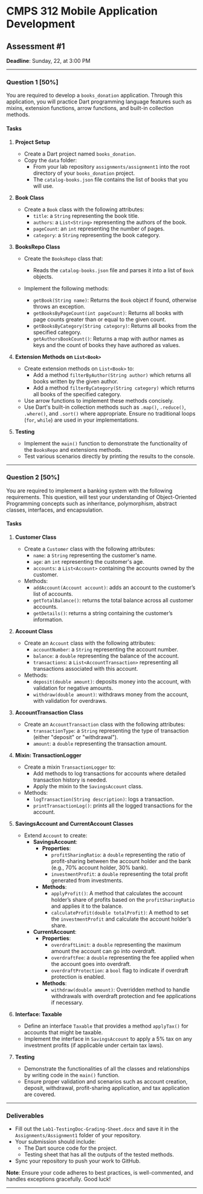 # CMPS 312 Mobile Application Development

## Assessment #1

**Deadline**: Sunday, 22, at 3:00 PM

---

### Question 1 [50%]

You are required to develop a `books_donation` application. Through this application, you will practice Dart programming language features such as mixins, extension functions, arrow functions, and built-in collection methods.

#### Tasks

1. **Project Setup**

   - Create a Dart project named `books_donation`.
   - Copy the `data` folder:
     - From your lab repository `assignments/assignment1` into the root directory of your `books_donation` project.
     - The `catalog-books.json` file contains the list of books that you will use.
2. **Book Class**

   - Create a `Book` class with the following attributes:
     - `title`: a `String` representing the book title.
     - `authors`: a `List<String>` representing the authors of the book.
     - `pageCount`: an `int` representing the number of pages.
     - `category`: a `String` representing the book category.
3. **BooksRepo Class**

   - Create the `BooksRepo` class that:

     - Reads the `catalog-books.json` file and parses it into a list of `Book` objects.
   - Implement the following methods:

     - `getBook(String name)`: Returns the `Book` object if found, otherwise throws an exception.
     - `getBooksByPageCount(int pageCount)`: Returns all books with page counts greater than or equal to the given count.
     - `getBooksByCategory(String category)`: Returns all books from the specified category.
     - `getAuthorsBookCount()`: Returns a map with author names as keys and the count of books they have authored as values.
4. **Extension Methods on `List<Book>`**

   - Create extension methods on `List<Book>` to:
     - Add a method `filterByAuthor(String author)` which returns all books written by the given author.
     - Add a method `filterByCategory(String category)` which returns all books of the specified category.
   - Use arrow functions to implement these methods concisely.
   - Use Dart's built-in collection methods such as `.map()`, `.reduce()`, `.where()`, and `.sort()` where appropriate. Ensure no traditional loops (`for`, `while`) are used in your implementations.
5. **Testing**

   - Implement the `main()` function to demonstrate the functionality of the `BooksRepo` and extensions methods.
   - Test various scenarios directly by printing the results to the console.

---

### Question 2 [50%]

You are required to implement a banking system with the following requirements. This question, will test your understanding of Object-Oriented Programming concepts such as inheritance, polymorphism, abstract classes, interfaces, and encapsulation.

#### Tasks

1. **Customer Class**

   - Create a `Customer` class with the following attributes:
     - `name`: a `String` representing the customer's name.
     - `age`: an `int` representing the customer's age.
     - `accounts`: a `List<Account>` containing the accounts owned by the customer.
   - Methods:
     - `addAccount(Account account)`: adds an account to the customer’s list of accounts.
     - `getTotalBalance()`: returns the total balance across all customer accounts.
     - `getDetails()`: returns a string containing the customer’s information.
2. **Account Class**

   - Create an `Account` class with the following attributes:
     - `accountNumber`: a `String` representing the account number.
     - `balance`: a `double` representing the balance of the account.
     - `transactions`: a `List<AccountTransaction>` representing all transactions associated with this account.
   - Methods:
     - `deposit(double amount)`: deposits money into the account, with validation for negative amounts.
     - `withdraw(double amount)`: withdraws money from the account, with validation for overdraws.
3. **AccountTransaction Class**

   - Create an `AccountTransaction` class with the following attributes:
     - `transactionType`: a `String` representing the type of transaction (either "deposit" or "withdrawal").
     - `amount`: a `double` representing the transaction amount.
4. **Mixin: TransactionLogger**

   - Create a mixin `TransactionLogger` to:
     - Add methods to log transactions for accounts where detailed transaction history is needed.
     - Apply the mixin to the `SavingsAccount` class.
   - Methods:
     - `logTransaction(String description)`: logs a transaction.
     - `printTransactionLog()`: prints all the logged transactions for the account.
5. **SavingsAccount and CurrentAccount Classes**

   - Extend `Account` to create:
     - **SavingsAccount**:
       - **Properties**:
         - `profitSharingRatio`: a `double` representing the ratio of profit-sharing between the account holder and the bank (e.g., 70% account holder, 30% bank).
         - `investmentProfit`: a `double` representing the total profit generated from investments.
       - **Methods**:
         - `applyProfit()`: A method that calculates the account holder’s share of profits based on the `profitSharingRatio` and applies it to the balance.
         - `calculateProfit(double totalProfit)`: A method to set the `investmentProfit` and calculate the account holder’s share.
     - **CurrentAccount**:
       - **Properties**:
         - `overdraftLimit`: a `double` representing the maximum amount the account can go into overdraft.
         - `overdraftFee`: a `double` representing the fee applied when the account goes into overdraft.
         - `overdraftProtection`: a `bool` flag to indicate if overdraft protection is enabled.
       - **Methods**:
         - `withdraw(double amount)`: Overridden method to handle withdrawals with overdraft protection and fee applications if necessary.
6. **Interface: Taxable**

   - Define an interface `Taxable` that provides a method `applyTax()` for accounts that might be taxable.
   - Implement the interface in `SavingsAccount` to apply a 5% tax on any investment profits (if applicable under certain tax laws).
7. **Testing**

   - Demonstrate the functionalities of all the classes and relationships by writing code in the `main()` function.
   - Ensure proper validation and scenarios such as account creation, deposit, withdrawal, profit-sharing application, and tax application are covered.

---

### Deliverables

- Fill out the `Lab1-TestingDoc-Grading-Sheet.docx` and save it in the `Assignments/Assignment1` folder of your repository.
- Your submission should include:
  - The Dart source code for the project.
  - Testing sheet that has all the outputs of the tested methods.
- Sync your repository to push your work to GitHub.

**Note**: Ensure your code adheres to best practices, is well-commented, and handles exceptions gracefully. Good luck!

---
